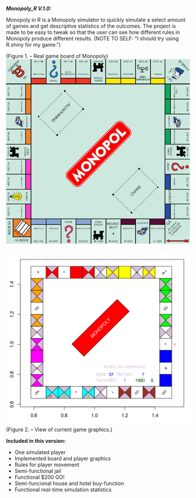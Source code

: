 _**Monopoly_R V.1.0:**_

Monopoly in R is a Monopoly simulator to quickly simulate a select amount of games
and get descriptive statistics of the outcomes. The project is made to be easy to 
tweak so that the user can see how different rules in Monopoly produce different 
results. (NOTE TO SELF: "I should try using R.shiny for my game.")

(Figure 1. – Real game board of Monopoly)
![Real game board of Monopoly](https://github.com/23ThomasStreet/Monopoly-in-R/blob/main/monopolyReal.jpeg?raw=true?=250x250)

![View of current game graphics](https://github.com/23ThomasStreet/Monopoly-in-R/blob/main/boardTest.png?raw=true)
(Figure 2. – View of current game graphics.)

**Included in this version:**
* One simulated player
* Implemented board and player graphics
* Rules for player movement
* Semi-functional jail
* Functional $200 GO!
* Semi-funcional house and hotel buy-function
* Functional real-time simulation statistics
